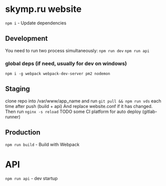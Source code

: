 # skymp.ru website
`npm i` - Update dependencies

## Development
You need to run two process simultaneously:
`npm run dev`
`npm run api`

### global deps (if need, usually for dev on windows)
`npm i -g webpack webpack-dev-server pm2 nodemon`

## Staging
clone repo into /var/www/app_name and run
`git pull && npm run vds` each time after push (build + api)
And replace website.conf if it has changed. Then run `nginx -s reload`
TODO some CI platform for auto deploy (gitlab-runner)


## Production
`npm run build` - Build with Webpack


# API
`npm run api` - dev startup
